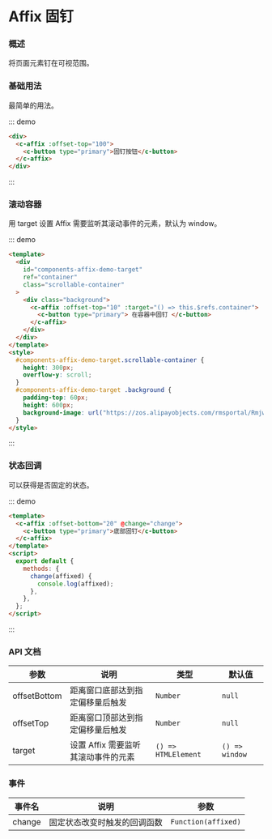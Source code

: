 # Affix 固钉

### 概述

将页面元素钉在可视范围。

### 基础用法

最简单的用法。

::: demo

```html
<div>
  <c-affix :offset-top="100">
    <c-button type="primary">固钉按钮</c-button>
  </c-affix>
</div>
```

:::

### 滚动容器

用 target 设置 Affix 需要监听其滚动事件的元素，默认为 window。

::: demo

```html
<template>
  <div
    id="components-affix-demo-target"
    ref="container"
    class="scrollable-container"
  >
    <div class="background">
      <c-affix :offset-top="10" :target="() => this.$refs.container">
        <c-button type="primary"> 在容器中固钉 </c-button>
      </c-affix>
    </div>
  </div>
</template>
<style>
  #components-affix-demo-target.scrollable-container {
    height: 300px;
    overflow-y: scroll;
  }
  #components-affix-demo-target .background {
    padding-top: 60px;
    height: 600px;
    background-image: url("https://zos.alipayobjects.com/rmsportal/RmjwQiJorKyobvI.jpg");
  }
</style>
```

:::

### 状态回调

可以获得是否固定的状态。

::: demo

```html
<template>
  <c-affix :offset-bottom="20" @change="change">
    <c-button type="primary">底部固钉</c-button>
  </c-affix>
</template>
<script>
  export default {
    methods: {
      change(affixed) {
        console.log(affixed);
      },
    },
  };
</script>
```

:::

### API 文档

| 参数         | 说明                                | 类型                | 默认值         |
| ------------ | ----------------------------------- | ------------------- | -------------- |
| offsetBottom | 距离窗口底部达到指定偏移量后触发    | `Number`            | `null`         |
| offsetTop    | 距离窗口顶部达到指定偏移量后触发    | `Number`            | `null`         |
| target       | 设置 Affix 需要监听其滚动事件的元素 | `() => HTMLElement` | `() => window` |

### 事件

| 事件名 | 说明                         | 参数                |
| ------ | ---------------------------- | ------------------- |
| change | 固定状态改变时触发的回调函数 | `Function(affixed)` |
